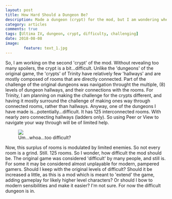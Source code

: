 ```yaml
---
layout: post
title: How Hard Should a Dungeon Be?
description: Made a dungeon (crypt) for the mod, but I am wondering whether it is too challenging...
category: articles
comments: true
tags: [Ultima IV, dungeon, crypt, difficulty, challenging]
date: 2018-08-08
image: 
        feature: text_1.jpg
---
```


So, I am working on the second 'crypt' of the mod. Without revealing too many spoilers, the crypt is a bit...difficult. 
Unlike the 'dungeons' of the original game, the 'crypts' of Trinity have relatively few 'hallways' and are mostly composed of rooms that are directly connected. Part of the challenge of the original dungeons was navigation throught the multiple, (8) levels of dungeon hallways, and their connections with the rooms. For Trinity, I am planning on making the challenge for the crypts different, and having it mostly surround the challenge of making ones way through connected rooms, rather than hallways.
Anyway, one of the dungeons I have made is...potentially...difficult. It has 125 interconnected rooms. With nearly zero connecting hallways (ladders only). So using Peer or View to navigate your way through will be of limited help. 

<figure>
	<img class="ScrollRev" data-tilt src="/ultima-IV-trinity/images/dungeon_1.jpg" />
	<figcaption>Um...whoa...too difficult?</figcaption>
</figure>

Now, this surplus of rooms is modulated by limited enemies. So not every room is a grind. Still. 125 rooms.
So I wonder, how difficult the mod should be. The original game was considered 'difficult' by many people, and still is. For some it may be considered almost unplayable for modern, pampered gamers. Should I keep with the original levels of difficult? Should it be increased a little, as this is a mod which is meant to 'extend' the game, adding gameplay for likely higher level characters? Or should I bow to modern sensibilities and make it easier?
I'm not sure. For now the difficult dungeon is in.





